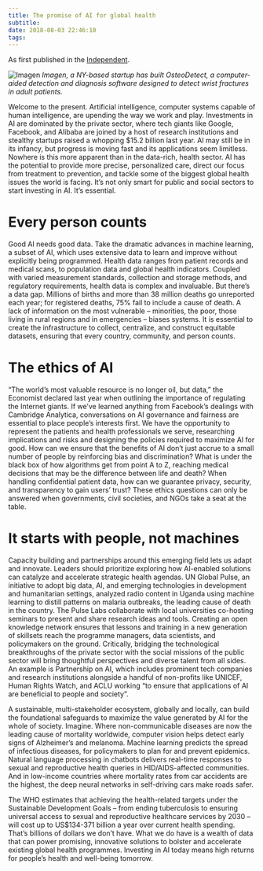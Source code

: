 ```yaml
---
title: The promise of AI for global health
subtitle: 
date: 2018-08-03 22:46:10
tags:
---
```


As first published in the [Independent](https://www.independent.co.uk/voices/artificial-intelligence-machine-learning-computers-global-healthcare-malaria-facebook-a8327901.html).

![Imagen](/img/2018-08-03-health-ai-imagen.jpg)
*Imagen, a NY-based startup has built OsteoDetect, a computer-aided detection and diagnosis software designed to detect wrist fractures in adult patients.*

Welcome to the present. Artificial intelligence, computer systems capable of human intelligence, are upending the way we work and play. Investments in AI are dominated by the private sector, where tech giants like Google, Facebook, and Alibaba are joined by a host of research institutions and stealthy startups raised a whopping $15.2 billion last year. AI may still be in its infancy, but progress is moving fast and its applications seem limitless. Nowhere is this more apparent than in the data-rich, health sector. AI has the potential to provide more precise, personalized care, direct our focus from treatment to prevention, and tackle some of the biggest global health issues the world is facing. It’s not only smart for public and social sectors to start investing in AI. It’s essential. 


# Every person counts

Good AI needs good data. Take the dramatic advances in machine learning, a subset of AI, which uses extensive data to learn and improve without explicitly being programmed. Health data ranges from patient records and medical scans, to population data and global health indicators. Coupled with varied measurement standards, collection and storage methods, and regulatory requirements, health data is complex and invaluable. But there’s a data gap. Millions of births and more than 38 million deaths go unreported each year; for registered deaths, 75% fail to include a cause of death. A lack of information on the most vulnerable – minorities, the poor, those living in rural regions and in emergencies – biases systems. It is essential to create the infrastructure to collect, centralize, and construct equitable datasets, ensuring that every country, community, and person counts. 


# The ethics of AI

“The world’s most valuable resource is no longer oil, but data,” the Economist declared last year when outlining the importance of regulating the Internet giants. If we’ve learned anything from Facebook’s dealings with Cambridge Analytica, conversations on AI governance and fairness are essential to place people’s interests first. We have the opportunity to represent the patients and health professionals we serve, researching implications and risks and designing the policies required to maximize AI for good. How can we ensure that the benefits of AI don’t just accrue to a small number of people by reinforcing bias and discrimination? What is under the black box of how algorithms get from point A to Z, reaching medical decisions that may be the difference between life and death? When handling confidential patient data, how can we guarantee privacy, security, and transparency to gain users’ trust? These ethics questions can only be answered when governments, civil societies, and NGOs take a seat at the table. 


# It starts with people, not machines

Capacity building and partnerships around this emerging field lets us adapt and innovate. Leaders should prioritize exploring how AI-enabled solutions can catalyze and accelerate strategic health agendas. UN Global Pulse, an initiative to adopt big data, AI, and emerging technologies in development and humanitarian settings, analyzed radio content in Uganda using machine learning to distill patterns on malaria outbreaks, the leading cause of death in the country. The Pulse Labs collaborate with local universities co-hosting seminars to present and share research ideas and tools. Creating an open knowledge network ensures that lessons and training in a new generation of skillsets reach the programme managers, data scientists, and policymakers on the ground. Critically, bridging the technological breakthroughs of the private sector with the social missions of the public sector will bring thoughtful perspectives and diverse talent from all sides. An example is Partnership on AI, which includes prominent tech companies and research institutions alongside a handful of non-profits like UNICEF, Human Rights Watch, and ACLU working “to ensure that applications of AI are beneficial to people and society”.


A sustainable, multi-stakeholder ecosystem, globally and locally, can build the foundational safeguards to maximize the value generated by AI for the whole of society. Imagine. Where non-communicable diseases are now the leading cause of mortality worldwide, computer vision helps detect early signs of Alzheimer’s and melanoma. Machine learning predicts the spread of infectious diseases, for policymakers to plan for and prevent epidemics. Natural language processing in chatbots delivers real-time responses to sexual and reproductive health queries in HID/AIDS-affected communities. And in low-income countries where mortality rates from car accidents are the highest, the deep neural networks in self-driving cars make roads safer.  

The WHO estimates that achieving the health-related targets under the Sustainable Development Goals – from ending tuberculosis to ensuring universal access to sexual and reproductive healthcare services by 2030 – will cost up to US$134-371 billion a year over current health spending. That’s billions of dollars we don’t have. What we do have is a wealth of data that can power promising, innovative solutions to bolster and accelerate existing global health programmes. Investing in AI today means high returns for people’s health and well-being tomorrow. 
